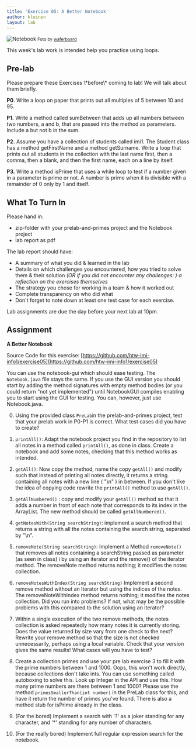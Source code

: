 ```yaml
---
title: 'Exercise 05: A Better Notebook'
author: kleinen
layout: lab
---
```

<!--<span class = "attention">Not yet reviewed and published for WS 2019/20 Term!</span>-->
![Notebook](../../images/notebook-6783298985.jpg)
<small class = "float-right">Foto by [waferboard](http://www.flickr.com/photos/waferboard/6783298985)</small>

This week's lab work is intended help you practice using loops.

## Pre-lab

<span class = "attention">
Please prepare these Exercises \*before\* coming to lab! We will talk about them briefly.
</span>

**P0**. Write a loop on paper that prints out all multiples of 5 between 10 and 95.

**P1.** Write a method called sumBetween that adds up all numbers between two numbers, a and b, that are passed into the method as parameters. Include a but not b in the sum.

**P2.** Assume you have a collection of students called imi1. The Student class has a method getFirstName and a method getSurname. Write a loop that prints out all students in the collection with the last name first, then a comma, then a blank, and then the first name, each on a line by itself.

**P3.** Write a method isPrime that uses a while loop to test if a number given in a parameter is prime or not. A number is prime when it is divisible with a remainder of 0 only by 1 and itself.

## What To Turn In
Please hand in:
* zip-folder with your prelab-and-primes project and the Notebook project
* lab report as pdf

The lab report should have: 
* A summary of what you did & learned in the lab
* Details on which challenges you encountered, how you tried to solve them & their solution *(OR if you did not encounter any challenges: ) a reflection on the exercises themselves*
* The strategy you chose for working in a team & how it worked out
* Complete transparency on who did what
* Don't forget to note down at least one test case for each exercise.

Lab assignments are due the day before your next lab at 10pm.

## Assignment

**A Better Notebook**

Source Code for this exercise:  [https://github.com/htw-imi-info1/exercise05](https://github.com/htw-imi-info1/exercise05)

You can use the notebook-gui which should ease testing. The ```Notebook.java``` file stays the same. If you use the GUI version you should start by adding the method signatures with empty method bodies (or you could return "not yet implemented") until NotebookGUI compiles enabling you to start using the GUI for testing. You can, however, just use Notebook.java.

0. Using the provided class `PreLab`in the prelab-and-primes project, test that your prelab work in P0-P1 is correct. What test cases did you have to create?

1. `printAll()`: Adapt the notebook project you find in the repository to list all notes in a method called `printAll()`, as done in class. Create a notebook and add some notes, checking that this method works as intended.
2. `getAll()`: Now copy the method, name the copy ```getAll()```    and modify  such that instead of printing all notes directly, it returns a string containing all notes with a new line ( "\n" ) in between.
If you don't like the idea of copying code rewrite the `printAll()` method to use `getAll()`.
3. `getAllNumbered()` : copy and modify your `getAll()` method so that it adds a number in front of each note that corresponds to its index in the ArrayList. The new method should be called `getAllNumbered()`.
4. `getNotesWith(String searchString)`: implement a search method that returns a string with all the notes containing the search string, separated by "\n".  

5. `removeNote(String searchString)`: Implement a Method `removeNote()` that removes all notes containing a searchString passed as parameter (as seen in class) i by using an iterator and the remove() of the iterator method. The removeNote method returns nothing; it modifies the notes collection.
6. `removeNotesWithIndex(String searchString)` Implement a second remove method without an Iterator but using the indices of the notes. The removeNoteWithIndex method returns nothing; it modifies the notes collection.
Did you run into problems? If not, what may be the possible problems with this compared to the solution using an iterator?
7. Within a single execution of the two remove methods, the notes collection is asked repeatedly how many notes it is currently storing. Does the value returned by size vary from one check to the next? Rewrite your remove method so that the size is not checked unnecessarily, perhaps using a local variable. Check that your version gives the same results! What cases will you have to test?

8. Create a collection primes and use your pre lab exercise 3 to fill it with the prime numbers between 1 and 1000. Oops, this won't work directly, because collections don't take ints. You can use something called autoboxing to solve this. Look up Integer in the API and use this. How many prime numbers are there between 1 and 1000? Please use the method `primesSmallerThan(int number)` in the PreLab class for this, and have it return the number of primes you've found. There is also a method stub for isPrime already in the class.

9. (For the bored) Implement a search with '?' as a joker standing for any character, and '\*' standing for any number of characters.
10. (For the really bored) Implement full regular expression search for the notebook.
